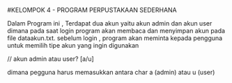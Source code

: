 #KELOMPOK 4 - PROGRAM PERPUSTAKAAN SEDERHANA

Dalam Program ini , Terdapat dua akun yaitu akun admin dan akun user dimana pada saat login program akan membaca dan  menyimpan akun pada file dataakun.txt. 
sebelum login , program akan meminta kepada pengguna untuk memilih tipe akun yang ingin digunakan 

// akun admin atau user? [a/u]

dimana pegguna harus memasukkan antara char a (admin) atau u (user)
